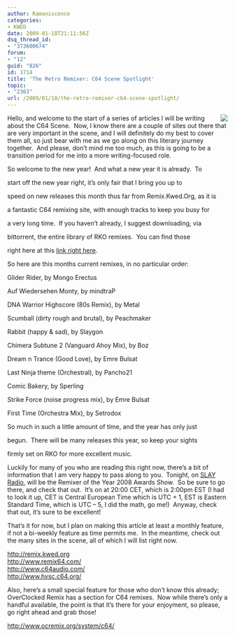 ```yaml
---
author: Ramaniscence
categories:
- KWED
date: 2009-01-18T21:11:56Z
dsq_thread_id:
- "373600674"
forum:
- "12"
guid: "826"
id: 1714
title: 'The Retro Remixer: C64 Scene Spotlight'
topic:
- "2363"
url: /2009/01/18/the-retro-remixer-c64-scene-spotlight/
---
```


<img border="0" align="right" src="images/newsMisc/roty_cup_2008.png" />

Hello, and welcome to the start of a series of articles I will be writing about the C64 Scene.  Now, I know there are a couple of sites out there that are very important in the scene, and I will definitely do my best to cover them all, so just bear with me as we go along on this literary journey together.  And please, don&#8217;t mind me too much, as this is going to be a transition period for me into a more writing-focused role.



So welcome to the new year!  And what a new year it is already.  To
  
start off the new year right, it&#8217;s only fair that I bring you up to
  
speed on new releases this month thus far from Remix.Kwed.Org, as it is
  
a fantastic C64 remixing site, with enough tracks to keep you busy for
  
a very long time.  If you haven&#8217;t already, I suggest downloading, via
  
bittorrent, the entire library of RKO remixes.  You can find those
  
right here at this <a target="_blank" href="http://tracker.slayradio.org/index.php?category=RKO">link right here</a>.

So here are this months current remixes, in no particular order:

Glider Rider, by Mongo Erectus
  
Auf Wiedersehen Monty, by mindtraP
  
DNA Warrior Highscore (80s Remix), by Metal
  
Scumball (dirty rough and brutal), by Peachmaker
  
Rabbit (happy & sad), by Slaygon
  
Chimera Subtune 2 (Vanguard Ahoy Mix), by Boz
  
Dream n Trance (Good Love), by Emre Bulsat
  
Last Ninja theme (Orchestral), by Pancho21
  
Comic Bakery, by Sperling
  
Strike Force (noise progress mix), by Emre Bulsat
  
First Time (Orchestra Mix), by Setrodox

So much in such a little amount of time, and the year has only just
  
begun.  There will be many releases this year, so keep your sights
  
firmly set on RKO for more excellent music.

Luckily for many of you who are reading this right now, there&#8217;s a bit of information that I am very happy to pass along to you.  Tonight, on <a target="_blank" href="http://www.slayradio.org/">SLAY Radio</a>, will be the Remixer of the Year 2008 Awards Show.  So be sure to go there, and check that out.  It&#8217;s on at 20:00 CET, which is 2:00pm EST (I had to look it up, CET is Central European Time which is UTC + 1, EST is Eastern Standard Time, which is UTC &#8211; 5, I did the math, go me!)  Anyway, check that out, it&#8217;s sure to be excellent!

That&#8217;s it for now, but I plan on making this article at least a monthly feature, if not a bi-weekly feature as time permits me.  In the meantime, check out the many sites in the scene, all of which I will list right now.

<a target="_blank" href="http://remix.kwed.org">http://remix.kwed.org</a>  
<a target="_blank" href="http://www.remix64.com/">http://www.remix64.com/</a>  
<a target="_blank" href="http://www.c64audio.com/">http://www.c64audio.com/</a>  
<a target="_blank" href="http://www.hvsc.c64.org/">http://www.hvsc.c64.org/</a>

Also, here&#8217;s a small special feature for those who don&#8217;t know this already; OverClocked Remix has a section for C64 remixes.  Now while there&#8217;s only a handful available, the point is that it&#8217;s there for your enjoyment, so please, go right ahead and grab those!

<a target="_blank" href="http://www.ocremix.org/system/c64/">http://www.ocremix.org/system/c64/</a>